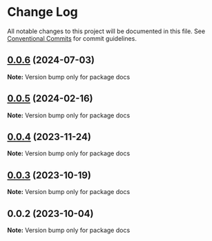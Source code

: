 # Change Log

All notable changes to this project will be documented in this file.
See [Conventional Commits](https://conventionalcommits.org) for commit guidelines.

## [0.0.6](https://github.com/callstack/react-native-builder-bob/compare/docs@0.0.5...docs@0.0.6) (2024-07-03)

**Note:** Version bump only for package docs

## [0.0.5](https://github.com/callstack/react-native-builder-bob/compare/docs@0.0.4...docs@0.0.5) (2024-02-16)

**Note:** Version bump only for package docs

## [0.0.4](https://github.com/callstack/react-native-builder-bob/compare/docs@0.0.3...docs@0.0.4) (2023-11-24)

**Note:** Version bump only for package docs

## [0.0.3](https://github.com/callstack/react-native-builder-bob/compare/docs@0.0.2...docs@0.0.3) (2023-10-19)

**Note:** Version bump only for package docs

## 0.0.2 (2023-10-04)

**Note:** Version bump only for package docs
